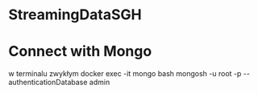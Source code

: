 # StreamingDataSGH

# Connect with Mongo
w terminalu zwykłym
docker exec -it mongo bash
mongosh -u root -p --authenticationDatabase admin